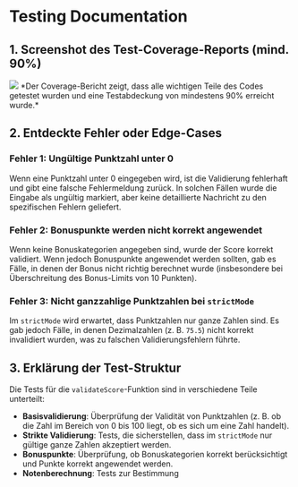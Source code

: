 # Testing Documentation

## 1. Screenshot des Test-Coverage-Reports (mind. 90%)


<img src="../src/test.png"/>
*Der Coverage-Bericht zeigt, dass alle wichtigen Teile des Codes getestet wurden und eine Testabdeckung von mindestens 90% erreicht wurde.*

## 2. Entdeckte Fehler oder Edge-Cases

### Fehler 1: Ungültige Punktzahl unter 0
Wenn eine Punktzahl unter 0 eingegeben wird, ist die Validierung fehlerhaft und gibt eine falsche Fehlermeldung zurück. In solchen Fällen wurde die Eingabe als ungültig markiert, aber keine detaillierte Nachricht zu den spezifischen Fehlern geliefert.

### Fehler 2: Bonuspunkte werden nicht korrekt angewendet
Wenn keine Bonuskategorien angegeben sind, wurde der Score korrekt validiert. Wenn jedoch Bonuspunkte angewendet werden sollten, gab es Fälle, in denen der Bonus nicht richtig berechnet wurde (insbesondere bei Überschreitung des Bonus-Limits von 10 Punkten).

### Fehler 3: Nicht ganzzahlige Punktzahlen bei `strictMode`
Im `strictMode` wird erwartet, dass Punktzahlen nur ganze Zahlen sind. Es gab jedoch Fälle, in denen Dezimalzahlen (z. B. `75.5`) nicht korrekt invalidiert wurden, was zu falschen Validierungsfehlern führte.

## 3. Erklärung der Test-Struktur

Die Tests für die `validateScore`-Funktion sind in verschiedene Teile unterteilt:

- **Basisvalidierung**: Überprüfung der Validität von Punktzahlen (z. B. ob die Zahl im Bereich von 0 bis 100 liegt, ob es sich um eine Zahl handelt).
- **Strikte Validierung**: Tests, die sicherstellen, dass im `strictMode` nur gültige ganze Zahlen akzeptiert werden.
- **Bonuspunkte**: Überprüfung, ob Bonuskategorien korrekt berücksichtigt und Punkte korrekt angewendet werden.
- **Notenberechnung**: Tests zur Bestimmung
